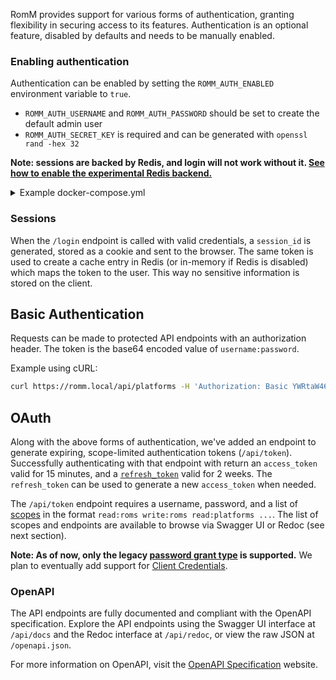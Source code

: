 RomM provides support for various forms of authentication, granting flexibility in securing access to its features. Authentication is an optional feature, disabled by defaults and needs to be manually enabled.

### Enabling authentication

Authentication can be enabled by setting the `ROMM_AUTH_ENABLED` environment variable to `true`.

- `ROMM_AUTH_USERNAME` and `ROMM_AUTH_PASSWORD` should be set to create the default admin user
- `ROMM_AUTH_SECRET_KEY` is required and can be generated with `openssl rand -hex 32`

**Note: sessions are backed by Redis, and login will not work without it. [See how to enable the experimental Redis backend.](https://github.com/zurdi15/romm/wiki/Experimental-Redis-Cache)**

<details>
  <summary>Example docker-compose.yml</summary>
  
  ```yaml
  version: "3"
  volumes:
    mysql_data:
  services:
    romm:
      image: zurdi15/romm:latest
      container_name: romm
      environment:
        - ROMM_DB_DRIVER=sqlite
        - ROMM_AUTH_ENABLED=true
        - ROMM_AUTH_SECRET_KEY=<secret key> # Generate a key with `openssl rand -hex 32`
        - ROMM_AUTH_USERNAME=admin
        - ROMM_AUTH_PASSWORD=<admin password> # default: admin
        - ENABLE_EXPERIMENTAL_REDIS=true
        - REDIS_HOST=redis
        - REDIS_PORT=6379
        - CLIENT_ID=<IGDB client id>
        - CLIENT_SECRET=<IGDB client secret>
      volumes:
        - "/path/to/library:/romm/library"
      ports:
        - 80:80
      depends_on:
        - romm_db
      restart: "unless-stopped"

    redis:
      image: redis:alpine
      container_name: redis
      restart: unless-stopped
      ports:
        - 6379:6379
  ```
</details>

### Sessions

When the `/login` endpoint is called with valid credentials, a `session_id` is generated, stored as a cookie and sent to the browser. The same token is used to create a cache entry in Redis (or in-memory if Redis is disabled) which maps the token to the user. This way no sensitive information is stored on the client.

## Basic Authentication

Requests can be made to protected API endpoints with an authorization header. The token is the base64 encoded value of `username:password`.

Example using cURL:

```bash
curl https://romm.local/api/platforms -H 'Authorization: Basic YWRtaW46aHVudGVyMg=='
```

## OAuth

Along with the above forms of authentication, we've added an endpoint to generate expiring, scope-limited authentication tokens (`/api/token`). Successfully authenticating with that endpoint with return an `access_token` valid for 15 minutes, and a [`refresh_token`](https://oauth.net/2/grant-types/refresh-token/) valid for 2 weeks. The `refresh_token` can be used to generate a new `access_token` when needed.

The `/api/token` endpoint requires a username, password, and a list of [scopes](https://oauth.net/2/scope/) in the format `read:roms write:roms read:platforms ...`. The list of scopes and endpoints are available to browse via Swagger UI or Redoc (see next section).

**Note: As of now, only the legacy [password grant type](https://oauth.net/2/grant-types/password/) is supported.** We plan to eventually add support for [Client Credentials](https://oauth.net/2/grant-types/client-credentials/).

### OpenAPI

The API endpoints are fully documented and compliant with the OpenAPI specification. Explore the API endpoints using the Swagger UI interface at `/api/docs` and the Redoc interface at `/api/redoc`, or view the raw JSON at `/openapi.json`.

For more information on OpenAPI, visit the [OpenAPI Specification](https://www.openapis.org/) website.